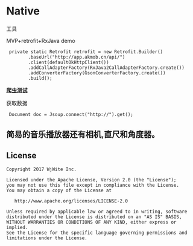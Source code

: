 # Native
工具

MVP+retrofit+RxJava demo

     private static Retrofit retrofit = new Retrofit.Builder()
            .baseUrl("http://app.akmob.cn/api/")
            .client(defaultOkHttpClient())
            .addCallAdapterFactory(RxJava2CallAdapterFactory.create())
            .addConverterFactory(GsonConverterFactory.create())
            .build();
     


[**爬虫测试**](https://github.com/wjWite/Native/blob/master/tools/src/main/java/com/wallace/tools/ui/example/ExamplePresenter.java)

  获取数据

     Document doc = Jsoup.connect("http://").get();


## 简易的音乐播放器还有相机,直尺和角度器。


## License

    Copyright 2017 WjWite Inc.

    Licensed under the Apache License, Version 2.0 (the "License");
    you may not use this file except in compliance with the License.
    You may obtain a copy of the License at

       http://www.apache.org/licenses/LICENSE-2.0

    Unless required by applicable law or agreed to in writing, software
    distributed under the License is distributed on an "AS IS" BASIS,
    WITHOUT WARRANTIES OR CONDITIONS OF ANY KIND, either express or implied.
    See the License for the specific language governing permissions and
    limitations under the License.
